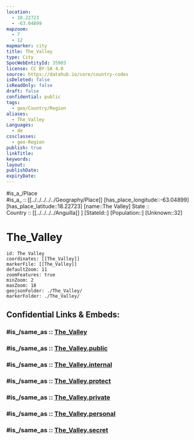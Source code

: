 ```yaml
---
location:
  - 18.22723
  - -63.04899
mapzoom:
  - 7
  - 12
mapmarker: city
title: The_Valley
type: City
SpocWebEntityId: 35903
license: CC BY-SA 4.0
source: https://datahub.io/core/country-codes
isDeleted: false
isReadOnly: false
draft: false
confidential: public
tags:
  - geo/Country/Region
aliases:
  - The_Valley
Languages:
  - de
cssclasses:
  - geo-Region
publish: true
linkTitle:
keywords:
layout:
publishDate:
expiryDate:
---
```

#is_a_/Place  
#is_a_ :: [[../../../../../Geography/Place]] 
[has_place_longitude::-63.04899] 
[has_place_latitude::18.22723] 
[name::The Valley] 
State ::  
Country :: [[../../../../Anguilla]] ] 
[StateId::] 
[Population::] 
[Unknown::32] 

# The_Valley

```leaflet
id: The Valley
coordinates: [[The_Valley]] 
markerFile: [[The_Valley]] 
defaultZoom: 11 
zoomFeatures: true 
minZoom: 2 
maxZoom: 18
geojsonFolder: ./The_Valley/
markerFolder: ./The_Valley/
```


## Confidential Links & Embeds: 

### #is_/same_as :: [The_Valley](/_Standards/Earth/Continent/America~Caribbean/Anguilla/Counties~Anguilla/The_Valley.md) 

### #is_/same_as :: [The_Valley.public](/_public/Earth/Continent/America~Caribbean/Anguilla/Counties~Anguilla/The_Valley.public.md) 

### #is_/same_as :: [The_Valley.internal](/_internal/Earth/Continent/America~Caribbean/Anguilla/Counties~Anguilla/The_Valley.internal.md) 

### #is_/same_as :: [The_Valley.protect](/_protect/Earth/Continent/America~Caribbean/Anguilla/Counties~Anguilla/The_Valley.protect.md) 

### #is_/same_as :: [The_Valley.private](/_private/Earth/Continent/America~Caribbean/Anguilla/Counties~Anguilla/The_Valley.private.md) 

### #is_/same_as :: [The_Valley.personal](/_personal/Earth/Continent/America~Caribbean/Anguilla/Counties~Anguilla/The_Valley.personal.md) 

### #is_/same_as :: [The_Valley.secret](/_secret/Earth/Continent/America~Caribbean/Anguilla/Counties~Anguilla/The_Valley.secret.md)

